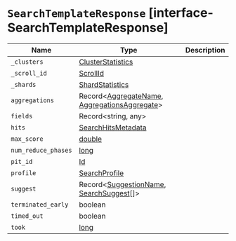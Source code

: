 # `SearchTemplateResponse` [interface-SearchTemplateResponse]

| Name | Type | Description |
| - | - | - |
| `_clusters` | [ClusterStatistics](./ClusterStatistics.md) | &nbsp; |
| `_scroll_id` | [ScrollId](./ScrollId.md) | &nbsp; |
| `_shards` | [ShardStatistics](./ShardStatistics.md) | &nbsp; |
| `aggregations` | Record<[AggregateName](./AggregateName.md), [AggregationsAggregate](./AggregationsAggregate.md)> | &nbsp; |
| `fields` | Record<string, any> | &nbsp; |
| `hits` | [SearchHitsMetadata](./SearchHitsMetadata.md)<TDocument> | &nbsp; |
| `max_score` | [double](./double.md) | &nbsp; |
| `num_reduce_phases` | [long](./long.md) | &nbsp; |
| `pit_id` | [Id](./Id.md) | &nbsp; |
| `profile` | [SearchProfile](./SearchProfile.md) | &nbsp; |
| `suggest` | Record<[SuggestionName](./SuggestionName.md), [SearchSuggest](./SearchSuggest.md)<TDocument>[]> | &nbsp; |
| `terminated_early` | boolean | &nbsp; |
| `timed_out` | boolean | &nbsp; |
| `took` | [long](./long.md) | &nbsp; |

